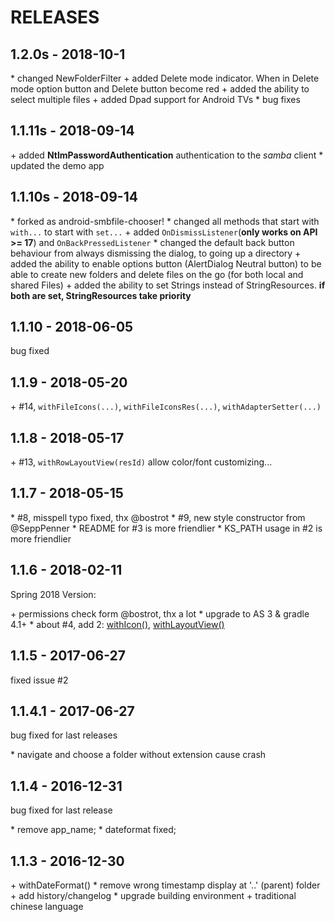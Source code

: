 # RELEASES

## 1.2.0s - 2018-10-1

\* changed NewFolderFilter
\+ added Delete mode indicator. When in Delete mode option button and Delete button become red
\+ added the ability to select multiple files
\+ added Dpad support for Android TVs
\* bug fixes


## 1.1.11s - 2018-09-14

\+ added **NtlmPasswordAuthentication** authentication to the *samba* client
\* updated the demo app


## 1.1.10s - 2018-09-14

\* forked as android-smbfile-chooser!
\* changed all methods that start with `with...` to start with `set...`
\+ added `OnDismissListener`(**only works on API >= 17**) and `OnBackPressedListener`
\* changed the default back button behaviour from always dismissing the dialog, to going up a directory
\+ added the ability to enable options button (AlertDialog Neutral button) to be able to create new folders and delete files on the go (for both local and shared Files)
\+ added the ability to set Strings instead of StringResources. **if both are set, StringResources take priority**

## 1.1.10 - 2018-06-05

bug fixed


## 1.1.9 - 2018-05-20

\+ #14, `withFileIcons(...)`, `withFileIconsRes(...)`, `withAdapterSetter(...)`


## 1.1.8 - 2018-05-17

\+ #13, `withRowLayoutView(resId)` allow color/font customizing...


## 1.1.7 - 2018-05-15

\* #8, misspell typo fixed, thx @bostrot
\* #9, new style constructor from @SeppPenner
\* README for #3 is more friendlier
\* KS_PATH usage in #2 is more friendlier


## 1.1.6 - 2018-02-11

Spring 2018 Version:

\+ permissions check form @bostrot, thx a lot
\* upgrade to AS 3 & gradle 4.1+
\* about #4, add 2: [withIcon()](./library/src/main/java/com/obsez/android/lib/filechooser/ChooserDialog.java#L114), [withLayoutView()](./library/src/main/java/com/obsez/android/lib/filechooser/ChooserDialog.java#L119)


## 1.1.5 - 2017-06-27

fixed issue #2


## 1.1.4.1 - 2017-06-27

bug fixed for last releases

\* navigate and choose a folder without extension cause crash


## 1.1.4 - 2016-12-31

bug fixed for last release

\* remove app_name;
\* dateformat fixed;


## 1.1.3 - 2016-12-30

\+ withDateFormat()
\* remove wrong timestamp display at '..' (parent) folder
\+ add history/changelog
\* upgrade building environment
\+ traditional chinese language


